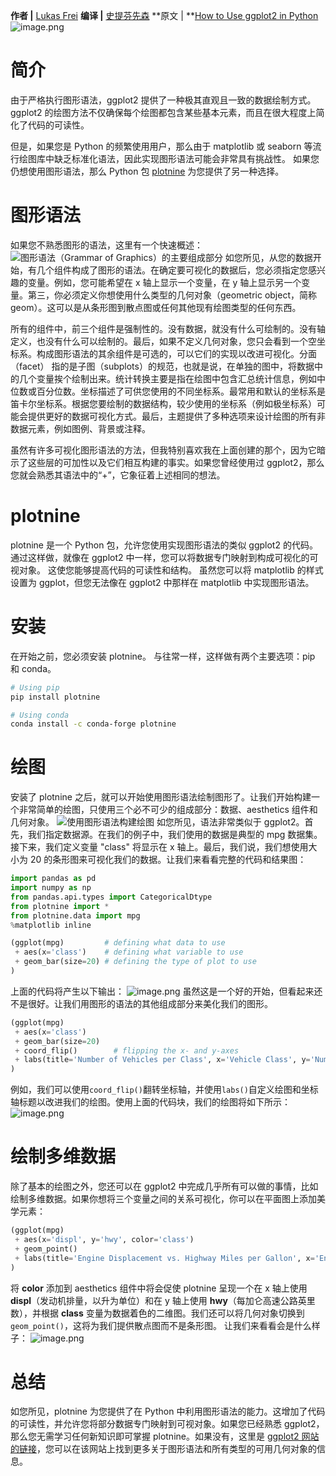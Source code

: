 **作者 |** [Lukas Frei](https://medium.com/@lukaskfrei?source=user_profile----------------------------------------)
**编译 |** [史提芬先森](https://www.yuque.com/shenweiyan)
**原文 | **[How to Use ggplot2 in Python](https://towardsdatascience.com/how-to-use-ggplot2-in-python-74ab8adec129)![image.png](https://shub-1251708715.cos.ap-guangzhou.myqcloud.com/elog-docs-images/Fhj9qSY3gT5PR2pZhEyuNGpQVBa8.png)

# 简介

由于严格执行图形语法，ggplot2 提供了一种极其直观且一致的数据绘制方式。 ggplot2 的绘图方法不仅确保每个绘图都包含某些基本元素，而且在很大程度上简化了代码的可读性。

但是，如果您是 Python 的频繁使用用户，那么由于 matplotlib 或 seaborn 等流行绘图库中缺乏标准化语法，因此实现图形语法可能会非常具有挑战性。 如果您仍想使用图形语法，那么 Python 包 [plotnine](https://plotnine.readthedocs.io/en/stable/index.html) 为您提供了另一种选择。

# 图形语法

如果您不熟悉图形的语法，这里有一个快速概述：
![图形语法（Grammar of Graphics）的主要组成部分](https://shub-1251708715.cos.ap-guangzhou.myqcloud.com/elog-docs-images/Fgrj6NPiMNKMvW6hxMl0OvyY-c3n.png "图形语法（Grammar of Graphics）的主要组成部分")
如您所见，从您的数据开始，有几个组件构成了图形的语法。在确定要可视化的数据后，您必须指定您感兴趣的变量。例如，您可能希望在 x 轴上显示一个变量，在 y 轴上显示另一个变量。第三，你必须定义你想使用什么类型的几何对象（geometric object，简称 geom）。这可以是从条形图到散点图或任何其他现有绘图类型的任何东西。

所有的组件中，前三个组件是强制性的。没有数据，就没有什么可绘制的。没有轴定义，也没有什么可以绘制的。最后，如果不定义几何对象，您只会看到一个空坐标系。构成图形语法的其余组件是可选的，可以它们的实现以改进可视化。分面（facet） 指的是子图（subplots）的规范，也就是说，在单独的图中，将数据中的几个变量挨个绘制出来。统计转换主要是指在绘图中包含汇总统计信息，例如中位数或百分位数。坐标描述了可供您使用的不同坐标系。最常用和默认的坐标系是笛卡尔坐标系。根据您要绘制的数据结构，较少使用的坐标系（例如极坐标系）可能会提供更好的数据可视化方式。最后，主题提供了多种选项来设计绘图的所有非数据元素，例如图例、背景或注释。

虽然有许多可视化图形语法的方法，但我特别喜欢我在上面创建的那个，因为它暗示了这些层的可加性以及它们相互构建的事实。如果您曾经使用过 ggplot2，那么您就会熟悉其语法中的“+”，它象征着上述相同的想法。

# plotnine

plotnine 是一个 Python 包，允许您使用实现图形语法的类似 ggplot2 的代码。 通过这样做，就像在 ggplot2 中一样，您可以将数据专门映射到构成可视化的可视对象。 这使您能够提高代码的可读性和结构。 虽然您可以将 matplotlib 的样式设置为 ggplot，但您无法像在 ggplot2 中那样在 matplotlib 中实现图形语法。

# 安装

在开始之前，您必须安装 plotnine。 与往常一样，这样做有两个主要选项：pip 和 conda。

```bash
# Using pip
pip install plotnine

# Using conda
conda install -c conda-forge plotnine
```

# 绘图

安装了 plotnine 之后，就可以开始使用图形语法绘制图形了。让我们开始构建一个非常简单的绘图，只使用三个必不可少的组成部分：数据、aesthetics 组件和几何对象。
![使用图形语法构建绘图](https://shub-1251708715.cos.ap-guangzhou.myqcloud.com/elog-docs-images/FpSVj4i3xkaxuYugmFgde3-A20v_.png "使用图形语法构建绘图")
如您所见，语法非常类似于 ggplot2。首先，我们指定数据源。在我们的例子中，我们使用的数据是典型的 mpg 数据集。接下来，我们定义变量 "class" 将显示在 x 轴上。最后，我们说，我们想使用大小为 20 的条形图来可视化我们的数据。让我们来看看完整的代码和结果图：

```python
import pandas as pd
import numpy as np
from pandas.api.types import CategoricalDtype
from plotnine import *
from plotnine.data import mpg
%matplotlib inline

(ggplot(mpg)         # defining what data to use
 + aes(x='class')    # defining what variable to use
 + geom_bar(size=20) # defining the type of plot to use
)
```

上面的代码将产生以下输出：
![image.png](https://shub-1251708715.cos.ap-guangzhou.myqcloud.com/elog-docs-images/FgfImN28Xhbb1598BjRGsb0Eo-rQ.png)
虽然这是一个好的开始，但看起来还不是很好。让我们用图形的语法的其他组成部分来美化我们的图形。

```python
(ggplot(mpg)
 + aes(x='class')
 + geom_bar(size=20)
 + coord_flip()        # flipping the x- and y-axes
 + labs(title='Number of Vehicles per Class', x='Vehicle Class', y='Number of Vehicles') # customizing labels
)
```

例如，我们可以使用`coord_flip()`翻转坐标轴，并使用`labs()`自定义绘图和坐标轴标题以改进我们的绘图。使用上面的代码块，我们的绘图将如下所示：
![image.png](https://shub-1251708715.cos.ap-guangzhou.myqcloud.com/elog-docs-images/Fvf7e57OhZ-C4uCwL0EyWvSMJBVi.png)

# 绘制多维数据

除了基本的绘图之外，您还可以在 ggplot2 中完成几乎所有可以做的事情，比如绘制多维数据。如果你想将三个变量之间的关系可视化，你可以在平面图上添加美学元素：

```python
(ggplot(mpg)
 + aes(x='displ', y='hwy', color='class')
 + geom_point()
 + labs(title='Engine Displacement vs. Highway Miles per Gallon', x='Engine Displacement, in Litres', y='Highway Miles per Gallon')
)
```

将 **color** 添加到 aesthetics 组件中将会促使 plotnine 呈现一个在 x 轴上使用 **displ**（发动机排量，以升为单位）和在 y 轴上使用 **hwy**（每加仑高速公路英里数），并根据 **class** 变量为数据着色的二维图。我们还可以将几何对象切换到 `geom_point()`，这将为我们提供散点图而不是条形图。 让我们来看看会是什么样子：
![image.png](https://shub-1251708715.cos.ap-guangzhou.myqcloud.com/elog-docs-images/Fn4CPQ7BvgXq12KKAefzIkVDiBgC.png)

# 总结

如您所见，plotnine 为您提供了在 Python 中利用图形语法的能力。这增加了代码的可读性，并允许您将部分数据专门映射到可视对象。如果您已经熟悉 ggplot2，那么您无需学习任何新知识即可掌握 plotnine。如果没有，这里是 [ggplot2 网站的链接](https://ggplot2.tidyverse.org/)，您可以在该网站上找到更多关于图形语法和所有类型的可用几何对象的信息。
